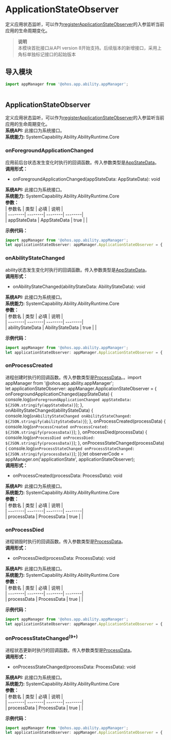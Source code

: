 # ApplicationStateObserver    
定义应用状态监听，可以作为[registerApplicationStateObserver](js-apis-application-appManager.md#appmanagerregisterapplicationstateobserver8)的入参监听当前应用的生命周期变化。  
> **说明**   
>本模块首批接口从API version 8开始支持。后续版本的新增接口，采用上角标单独标记接口的起始版本  
  
## 导入模块  
  
```js    
import appManager from '@ohos.app.ability.appManager';  
    
```  
    
## ApplicationStateObserver    
定义应用状态监听，可以作为[registerApplicationStateObserver](js-apis-application-appManager.md#appmanagerregisterapplicationstateobserver8)的入参监听当前应用的生命周期变化。  
 **系统API:**  此接口为系统接口。  
 **系统能力:**  SystemCapability.Ability.AbilityRuntime.Core    
### onForegroundApplicationChanged    
应用前后台状态发生变化时执行的回调函数。传入参数类型是[AppStateData](js-apis-inner-application-appStateData.md)。  
 **调用形式：**     
- onForegroundApplicationChanged(appStateData: AppStateData): void  
  
 **系统API:**  此接口为系统接口。  
 **系统能力:**  SystemCapability.Ability.AbilityRuntime.Core    
 **参数：**     
| 参数名 | 类型 | 必填 | 说明 |  
| --------| --------| --------| --------|  
| appStateData | AppStateData | true |  |  
    
 **示例代码：**   
```ts    
import appManager from '@ohos.app.ability.appManager';  
let applicationStateObserver: appManager.ApplicationStateObserver = {  onForegroundApplicationChanged(appStateData) {    console.log(`onForegroundApplicationChanged appStateData: ${JSON.stringify(appStateData)}`);  },  onAbilityStateChanged(abilityStateData) {    console.log(`onAbilityStateChanged onAbilityStateChanged: ${JSON.stringify(abilityStateData)}`);  },  onProcessCreated(processData) {    console.log(`onProcessCreated onProcessCreated: ${JSON.stringify(processData)}`);  },  onProcessDied(processData) {    console.log(`onProcessDied onProcessDied: ${JSON.stringify(processData)}`);  },  onProcessStateChanged(processData) {    console.log(`onProcessStateChanged onProcessStateChanged: ${JSON.stringify(processData)}`);  }};let observerCode = appManager.on('applicationState', applicationStateObserver);    
```    
  
    
### onAbilityStateChanged    
ability状态发生变化时执行的回调函数。传入参数类型是[AppStateData](js-apis-inner-application-appStateData.md)。  
 **调用形式：**     
- onAbilityStateChanged(abilityStateData: AbilityStateData): void  
  
 **系统API:**  此接口为系统接口。  
 **系统能力:**  SystemCapability.Ability.AbilityRuntime.Core    
 **参数：**     
| 参数名 | 类型 | 必填 | 说明 |  
| --------| --------| --------| --------|  
| abilityStateData | AbilityStateData | true |  |  
    
 **示例代码：**   
```ts    
import appManager from '@ohos.app.ability.appManager';  
let applicationStateObserver: appManager.ApplicationStateObserver = {  onForegroundApplicationChanged(appStateData) {    console.log(`onForegroundApplicationChanged appStateData: ${JSON.stringify(appStateData)}`);  },  onAbilityStateChanged(abilityStateData) {    console.log(`onAbilityStateChanged onAbilityStateChanged: ${JSON.stringify(abilityStateData)}`);  },  onProcessCreated(processData) {    console.log(`onProcessCreated onProcessCreated: ${JSON.stringify(processData)}`);  },  onProcessDied(processData) {    console.log(`onProcessDied onProcessDied: ${JSON.stringify(processData)}`);  },  onProcessStateChanged(processData) {    console.log(`onProcessStateChanged onProcessStateChanged: ${JSON.stringify(processData)}`);  }};let observerCode = appManager.on('applicationState', applicationStateObserver);    
```    
  
    
### onProcessCreated    
进程创建时执行的回调函数。传入参数类型是[ProcessData](js-apis-inner-application-processData.md)。。<span style="letter-spacing: 0px;">import appManager from '@ohos.app.ability.appManager';</span>  
let applicationStateObserver: appManager.ApplicationStateObserver = {  onForegroundApplicationChanged(appStateData) {    console.log(`onForegroundApplicationChanged appStateData: ${JSON.stringify(appStateData)}`);  },  onAbilityStateChanged(abilityStateData) {    console.log(`onAbilityStateChanged onAbilityStateChanged: ${JSON.stringify(abilityStateData)}`);  },  onProcessCreated(processData) {    console.log(`onProcessCreated onProcessCreated: ${JSON.stringify(processData)}`);  },  onProcessDied(processData) {    console.log(`onProcessDied onProcessDied: ${JSON.stringify(processData)}`);  },  onProcessStateChanged(processData) {    console.log(`onProcessStateChanged onProcessStateChanged: ${JSON.stringify(processData)}`);  }};let observerCode = appManager.on('applicationState', applicationStateObserver);  
 **调用形式：**     
- onProcessCreated(processData: ProcessData): void  
  
 **系统API:**  此接口为系统接口。  
 **系统能力:**  SystemCapability.Ability.AbilityRuntime.Core    
 **参数：**     
| 参数名 | 类型 | 必填 | 说明 |  
| --------| --------| --------| --------|  
| processData | ProcessData | true |  |  
    
### onProcessDied    
进程销毁时执行的回调函数。传入参数类型是[ProcessData](js-apis-inner-application-processData.md)。  
 **调用形式：**     
- onProcessDied(processData: ProcessData): void  
  
 **系统API:**  此接口为系统接口。  
 **系统能力:**  SystemCapability.Ability.AbilityRuntime.Core    
 **参数：**     
| 参数名 | 类型 | 必填 | 说明 |  
| --------| --------| --------| --------|  
| processData | ProcessData | true |  |  
    
 **示例代码：**   
```ts    
import appManager from '@ohos.app.ability.appManager';  
let applicationStateObserver: appManager.ApplicationStateObserver = {  onForegroundApplicationChanged(appStateData) {    console.log(`onForegroundApplicationChanged appStateData: ${JSON.stringify(appStateData)}`);  },  onAbilityStateChanged(abilityStateData) {    console.log(`onAbilityStateChanged onAbilityStateChanged: ${JSON.stringify(abilityStateData)}`);  },  onProcessCreated(processData) {    console.log(`onProcessCreated onProcessCreated: ${JSON.stringify(processData)}`);  },  onProcessDied(processData) {    console.log(`onProcessDied onProcessDied: ${JSON.stringify(processData)}`);  },  onProcessStateChanged(processData) {    console.log(`onProcessStateChanged onProcessStateChanged: ${JSON.stringify(processData)}`);  }};let observerCode = appManager.on('applicationState', applicationStateObserver);    
```    
  
    
### onProcessStateChanged<sup>(9+)</sup>    
进程状态更新时执行的回调函数。传入参数类型是[ProcessData](js-apis-inner-application-processData.md)。  
 **调用形式：**     
- onProcessStateChanged(processData: ProcessData): void  
  
 **系统API:**  此接口为系统接口。  
 **系统能力:**  SystemCapability.Ability.AbilityRuntime.Core    
 **参数：**     
| 参数名 | 类型 | 必填 | 说明 |  
| --------| --------| --------| --------|  
| processData | ProcessData | true |  |  
    
 **示例代码：**   
```ts    
import appManager from '@ohos.app.ability.appManager';  
let applicationStateObserver: appManager.ApplicationStateObserver = {  onForegroundApplicationChanged(appStateData) {    console.log(`onForegroundApplicationChanged appStateData: ${JSON.stringify(appStateData)}`);  },  onAbilityStateChanged(abilityStateData) {    console.log(`onAbilityStateChanged onAbilityStateChanged: ${JSON.stringify(abilityStateData)}`);  },  onProcessCreated(processData) {    console.log(`onProcessCreated onProcessCreated: ${JSON.stringify(processData)}`);  },  onProcessDied(processData) {    console.log(`onProcessDied onProcessDied: ${JSON.stringify(processData)}`);  },  onProcessStateChanged(processData) {    console.log(`onProcessStateChanged onProcessStateChanged: ${JSON.stringify(processData)}`);  }};let observerCode = appManager.on('applicationState', applicationStateObserver);    
```    
  
